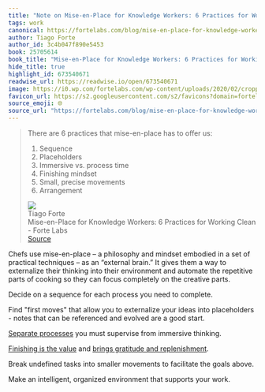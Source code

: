 ```yaml
---
title: "Note on Mise-en-Place for Knowledge Workers: 6 Practices for Working Clean - Forte Labs via Tiago Forte"
tags: work
canonical: https://fortelabs.com/blog/mise-en-place-for-knowledge-workers/
author: Tiago Forte
author_id: 3c4b047f890e5453
book: 25705614
book_title: "Mise-en-Place for Knowledge Workers: 6 Practices for Working Clean - Forte Labs"
hide_title: true
highlight_id: 673540671
readwise_url: https://readwise.io/open/673540671
image: https://i0.wp.com/fortelabs.com/wp-content/uploads/2020/02/cropped-cropped-Icon_Red-1.png?fit=192%2C192&ssl=1
favicon_url: https://s2.googleusercontent.com/s2/favicons?domain=fortelabs.com
source_emoji: 🌐
source_url: "https://fortelabs.com/blog/mise-en-place-for-knowledge-workers/#:~:text=There%20are%206,6.%20Arrangement"
---
```


> There are 6 practices that mise-en-place has to offer us:
> 
> 1.  Sequence
> 2.  Placeholders
> 3.  Immersive vs. process time
> 4.  Finishing mindset
> 5.  Small, precise movements
> 6.  Arrangement
> <div class="quoteback-footer"><div class="quoteback-avatar"><img class="mini-favicon" src="https://s2.googleusercontent.com/s2/favicons?domain=fortelabs.com"></div><div class="quoteback-metadata"><div class="metadata-inner"><span style="display:none">FROM:</span><div aria-label="Tiago Forte" class="quoteback-author"> Tiago Forte</div><div aria-label="Mise-en-Place for Knowledge Workers: 6 Practices for Working Clean - Forte Labs" class="quoteback-title"> Mise-en-Place for Knowledge Workers: 6 Practices for Working Clean - Forte Labs</div></div></div><div class="quoteback-backlink"><a target="_blank" aria-label="go to the full text of this quotation" rel="noopener" href="https://fortelabs.com/blog/mise-en-place-for-knowledge-workers/#:~:text=There%20are%206,6.%20Arrangement" class="quoteback-arrow"> Source</a></div></div>

Chefs use mise-en-place – a philosophy and mindset embodied in a set of practical techniques – as an “external brain.” It gives them a way to externalize their thinking into their environment and automate the repetitive parts of cooking so they can focus completely on the creative parts.

Decide on a sequence for each process you need to complete.

Find "first moves" that allow you to externalize your ideas into placeholders - notes that can be referenced and evolved are a good start.

[Separate processes](https://www.joshbeckman.org/notes/497482488) you must supervise from immersive thinking.

[Finishing is the value](https://www.joshbeckman.org/notes/470414314) and [brings gratitude and replenishment](https://www.joshbeckman.org/notes/630689495).

Break undefined tasks into smaller movements to facilitate the goals above.

Make an intelligent, organized environment that supports your work.